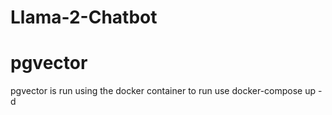 # Llama-2-Chatbot


# pgvector

pgvector is run using the docker container to run use docker-compose up -d
